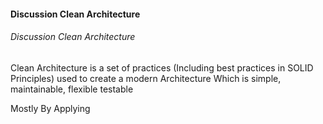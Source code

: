 #### Discussion Clean Architecture
###### Discussion Clean Architecture
Clean Architecture is a set of practices (Including best practices in SOLID Principles) used to create a modern Architecture
Which is simple, maintainable, flexible testable

Mostly By Applying

[//]: # (Tags: State Management in React Components)
[//]: # (Type: ReactJS - Components)
[//]: # (Rating: 2)
[//]: # (Languages:jsx)
[//]: # (ReadyState:InProgress)
